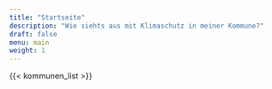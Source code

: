 ```yaml
---
title: "Startseite"
description: "Wie siehts aus mit Klimaschutz in meiner Kommune?"
draft: false
menu: main
weight: 1
---
```

{{< kommunen_list >}}
